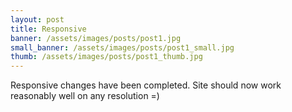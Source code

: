 ```yaml
---
layout: post
title: Responsive
banner: /assets/images/posts/post1.jpg
small_banner: /assets/images/posts/post1_small.jpg
thumb: /assets/images/posts/post1_thumb.jpg
---
```

Responsive changes have been completed. Site should now work reasonably well on any resolution =)